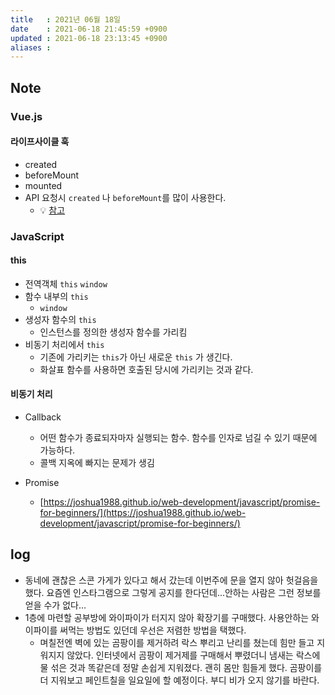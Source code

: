 ```yaml
---
title   : 2021년 06월 18일
date    : 2021-06-18 21:45:59 +0900
updated : 2021-06-18 23:13:45 +0900
aliases : 
---
```

## Note
### Vue.js  
#### 라이프사이클 훅  
- created 
- beforeMount
- mounted
- API 요청시 `created` 나 `beforeMount`를 많이 사용한다. 
  - 💡 [참고](https://vuejs.org/v2/guide/reactivity.html#ad)
### JavaScript  
#### this 
- 전역객체 `this` `window`  
- 함수 내부의 `this`
  - `window`  
- 생성자 함수의 `this`  
  - 인스턴스를 정의한 생성자 함수를 가리킴  
- 비동기 처리에서 `this`  
  - 기존에 가리키는 `this`가 아닌  새로운 `this` 가 생긴다. 
  - 화살표 함수를 사용하면 호출된 당시에 가리키는 것과 같다. 

#### 비동기 처리  
- Callback
  - 어떤 함수가 종료되자마자 실행되는 함수. 함수를 인자로 넘길 수 있기 때문에 가능하다.    
  - 콜백 지옥에 빠지는 문제가 생김  

- Promise 
  - [https://joshua1988.github.io/web-development/javascript/promise-for-beginners/](https://joshua1988.github.io/web-development/javascript/promise-for-beginners/)

## log  
- 동네에 괜찮은 스콘 가게가 있다고 해서 갔는데 이번주에 문을 열지 않아 헛걸음을 했다. 요즘엔 인스타그램으로 그렇게 공지를 한다던데...안하는 사람은 그런 정보를 얻을 수가 없다...  
- 1층에 마련할 공부방에 와이파이가 터지지 않아 확장기를 구매했다. 사용안하는 와이파이를 써먹는 방법도 있던데 우선은 저렴한 방법을 택했다.  
  - 며칠전엔 벽에 있는 곰팡이를 제거하려 락스 뿌리고 난리를 쳤는데 힘만 들고 지워지지 않았다. 인터넷에서 곰팡이 제거제를 구매해서 뿌렸더니 냄새는 락스에 물 섞은 것과 똑같은데 정말 손쉽게 지워졌다. 괜히 몸만 힘들게 했다. 곰팡이를 더 지워보고 페인트칠을 일요일에 할 예정이다. 부디 비가 오지 않기를 바란다.  
